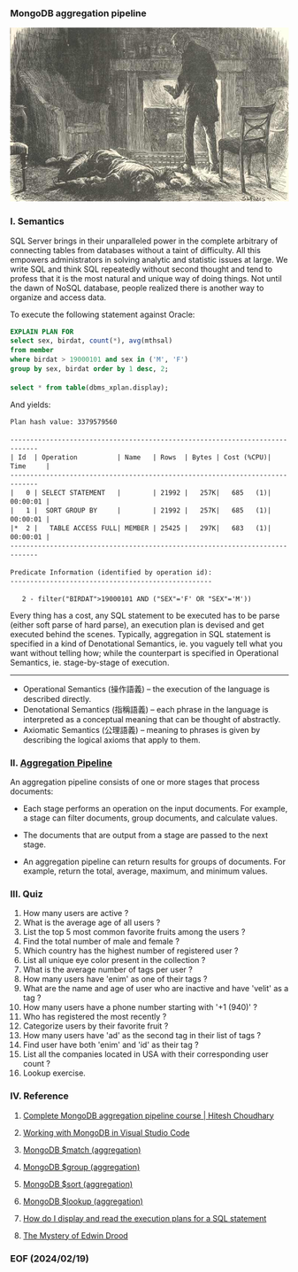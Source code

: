 ### MongoDB aggregation pipeline 

![alt Mr.Grewgious has his suspicions](img/Mr.GrewgiousHasHisSuspicions.jpg)


### I. Semantics 
SQL Server brings in their unparalleled power in the complete arbitrary of connecting tables from databases without a taint of difficulty. All this empowers administrators in solving analytic and statistic issues at large. We write SQL and think SQL repeatedly without second thought and tend to profess that it is the most natural and unique way of doing things. Not until the dawn of NoSQL database, people realized there is another way to organize and access data. 

To execute the following statement against Oracle: 
```sql
EXPLAIN PLAN FOR 
select sex, birdat, count(*), avg(mthsal) 
from member 
where birdat > 19000101 and sex in ('M', 'F') 
group by sex, birdat order by 1 desc, 2; 

select * from table(dbms_xplan.display);
```
And yields: 
```
Plan hash value: 3379579560
 
-----------------------------------------------------------------------------
| Id  | Operation          | Name   | Rows  | Bytes | Cost (%CPU)| Time     |
-----------------------------------------------------------------------------
|   0 | SELECT STATEMENT   |        | 21992 |   257K|   685   (1)| 00:00:01 |
|   1 |  SORT GROUP BY     |        | 21992 |   257K|   685   (1)| 00:00:01 |
|*  2 |   TABLE ACCESS FULL| MEMBER | 25425 |   297K|   683   (1)| 00:00:01 |
-----------------------------------------------------------------------------
 
Predicate Information (identified by operation id):
---------------------------------------------------
 
   2 - filter("BIRDAT">19000101 AND ("SEX"='F' OR "SEX"='M'))
```

Every thing has a cost, any SQL statement to be executed has to be parse (either soft parse of hard parse), an execution plan is devised and get executed behind the scenes. Typically, aggregation in SQL statement is specified in a kind of Denotational Semantics, ie. you vaguely tell what you want without telling how; while the counterpart is specified in Operational Semantics, ie. stage-by-stage of execution.  

--- 
- Operational Semantics (操作語義) – the execution of the language is described directly. 
- Denotational Semantics (指稱語義) – each phrase in the language is interpreted as a conceptual meaning that can be thought of abstractly. 
- Axiomatic Semantics (公理語義) – meaning to phrases is given by describing the logical axioms that apply to them.


### II. [Aggregation Pipeline](https://www.mongodb.com/docs/manual/core/aggregation-pipeline/)

An aggregation pipeline consists of one or more stages that process documents:

- Each stage performs an operation on the input documents. For example, a stage can filter documents, group documents, and calculate values.

- The documents that are output from a stage are passed to the next stage.

- An aggregation pipeline can return results for groups of documents. For example, return the total, average, maximum, and minimum values.


### III. Quiz 
1. How many users are active ?
2. What is the average age of all users ?
3. List the top 5 most common favorite fruits among the users ?
4. Find the total number of male and female ?
5. Which country has the highest number of registered user ?
6. List all unique eye color present in the collection ?
7. What is the average number of tags per user ? 
8. How many users have 'enim' as one of their tags ? 
9. What are the name and age of user who are inactive and have 'velit' as a tag ? 
10. How many users have a phone number starting with '+1 (940)' ? 
11. Who has registered the most recently ? 
12. Categorize users by their favorite fruit ? 
13. How many users have 'ad' as the second tag in their list of tags ? 
14. Find user have both 'enim' and 'id' as their tag ? 
15. List all the companies located in USA with their corresponding user count ? 
16. Lookup exercise. 


### IV. Reference
1. [Complete MongoDB aggregation pipeline course | Hitesh Choudhary](https://youtu.be/vx1C8EyTa7Y)

2. [Working with MongoDB in Visual Studio Code](https://code.visualstudio.com/docs/azure/mongodb)

3. [MongoDB $match (aggregation)](https://www.mongodb.com/docs/manual/reference/operator/aggregation/match/)

4. [MongoDB $group (aggregation)](https://www.mongodb.com/docs/manual/reference/operator/aggregation/group/)

5. [MongoDB $sort (aggregation)](https://www.mongodb.com/docs/manual/reference/operator/aggregation/sort/)

6. [MongoDB $lookup (aggregation)](https://www.mongodb.com/docs/manual/reference/operator/aggregation/lookup/)

7. [How do I display and read the execution plans for a SQL statement](https://blogs.oracle.com/optimizer/post/how-do-i-display-and-read-the-execution-plans-for-a-sql-statement)

8. [The Mystery of Edwin Drood](https://www.gutenberg.org/cache/epub/564/pg564-images.html)


### EOF (2024/02/19)

